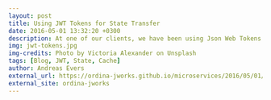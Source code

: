 ```yaml
---
layout: post
title: Using JWT Tokens for State Transfer
date: 2016-05-01 13:32:20 +0300
description: At one of our clients, we have been using Json Web Tokens quite extensively. We even use it to persist state on the client.
img: jwt-tokens.jpg
img-credits: Photo by Victoria Alexander on Unsplash
tags: [Blog, JWT, State, Cache]
author: Andreas Evers
external_url: https://ordina-jworks.github.io/microservices/2016/05/01/Using-JWT-Tokens-for-State-Transfer.html
external_site: ordina-jworks
---
```


